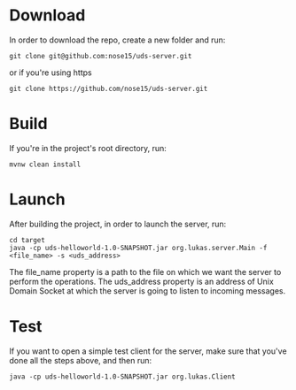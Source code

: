 # Download
In order to download the repo, create a new folder and run:
```
git clone git@github.com:nose15/uds-server.git
```
or if you're using https
```
git clone https://github.com/nose15/uds-server.git
```

# Build
If you're in the project's root directory, run:
```
mvnw clean install
```

# Launch
After building the project, in order to launch the server, run:
```
cd target
java -cp uds-helloworld-1.0-SNAPSHOT.jar org.lukas.server.Main -f <file_name> -s <uds_address>
```
The file_name property is a path to the file on which we want the server to perform the operations.
The uds_address property is an address of Unix Domain Socket at which the server is going to listen to incoming messages. 

# Test
If you want to open a simple test client for the server, make sure that you've done
all the steps above, and then run:
```
java -cp uds-helloworld-1.0-SNAPSHOT.jar org.lukas.Client
```
